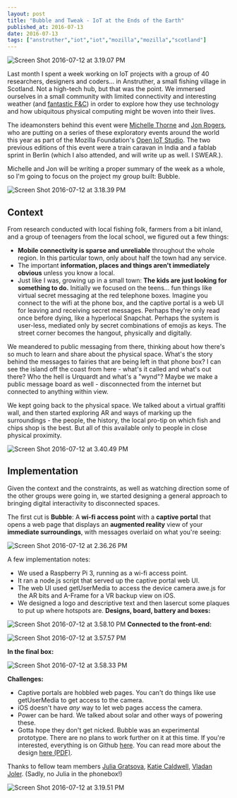 ```yaml
---
layout: post
title: "Bubble and Tweak - IoT at the Ends of the Earth"
published_at: 2016-07-13
date: 2016-07-13
tags: ["anstruther","iot","iot","mozilla","mozilla","scotland"]
---
```


![Screen Shot 2016-07-12 at 3.19.07 PM](screen-shot-2016-07-12-at-3-19-07-pm.png)

Last month I spent a week working on IoT projects with a group of 40 researchers, designers and coders... in Anstruther, a small fishing village in Scotland. Not a high-tech hub, but that was the point. We immersed ourselves in a small community with limited connectivity and interesting weather (and [fantastic F&C](https://www.tripadvisor.com/Restaurant_Review-g551743-d1898308-Reviews-The_Wee_Chippy-Anstruther_Fife_Scotland.html)) in order to explore how they use technology and how ubiquitous physical computing might be woven into their lives.

The ideamonsters behind this event were [Michelle Thorne](https://twitter.com/thornet) and [Jon Rogers](https://twitter.com/ileddigital), who are putting on a series of these exploratory events around the world this year as part of the Mozilla Foundation's [Open IoT Studio](https://wiki.mozilla.org/Open_IoT). The two previous editions of this event were a train caravan in India and a fablab sprint in Berlin (which I also attended, and will write up as well. I SWEAR.).

Michelle and Jon will be writing a proper summary of the week as a whole, so I'm going to focus on the project my group built: Bubble.

![Screen Shot 2016-07-12 at 3.18.39 PM](screen-shot-2016-07-12-at-3-18-39-pm.png)

## **Context**

From research conducted with local fishing folk, farmers from a bit inland, and a group of teenagers from the local school, we figured out a few things:

*   **Mobile connectivity is sparse and unreliable** throughout the whole region. In this particular town, only about half the town had any service.
*   The important **information, places and things aren't immediately obvious** unless you know a local.
*   Just like I was, growing up in a small town: **The kids are just looking for something to do.**
Initially we focused on the teens... fun things like virtual secret messaging at the red telephone boxes. Imagine you connect to the wifi at the phone box, and the captive portal is a web UI for leaving and receiving secret messages. Perhaps they're only read once before dying, like a hyperlocal Snapchat. Perhaps the system is user-less, mediated only by secret combinations of emojis as keys. The street corner becomes the hangout, physically and digitally.

We meandered to public messaging from there, thinking about how there's so much to learn and share about the physical space. What's the story behind the messages to fairies that are being left in that phone box? I can see the island off the coast from here - what's it called and what's out there? Who the hell is Urquardt and what's a "wynd"? Maybe we make a public message board as well - disconnected from the internet but connected to anything within view.

We kept going back to the physical space. We talked about a virtual graffiti wall, and then started exploring AR and ways of marking up the surroundings - the people, the history, the local pro-tip on which fish and chips shop is the best. But all of this available only to people in close physical proximity.

![Screen Shot 2016-07-12 at 3.40.49 PM](screen-shot-2016-07-12-at-3-40-49-pm.png)


## **Implementation**

Given the context and the constraints, as well as watching direction some of the other groups were going in, we started designing a general approach to bringing digital interactivity to disconnected spaces.

The first cut is **Bubble**: A **wi-fi access point** with a **captive portal** that opens a web page that displays an **augmented reality** view of your **immediate surroundings**, with messages overlaid on what you're seeing:

![Screen Shot 2016-07-12 at 2.36.26 PM](screen-shot-2016-07-12-at-2-36-26-pm.png)

A few implementation notes:

*   We used a Raspberry Pi 3, running as a wi-fi access point.
*   It ran a node.js script that served up the captive portal web UI.
*   The web UI used getUserMedia to access the device camera awe.js for the AR bits and A-Frame for a VR backup view on iOS.
*   We designed a logo and descriptive text and then lasercut some plaques to put up where hotspots are.
**Designs, board, battery and boxes:**

![Screen Shot 2016-07-12 at 3.58.10 PM](screen-shot-2016-07-12-at-3-58-10-pm.png)
**Connected to the front-end:**

![Screen Shot 2016-07-12 at 3.57.57 PM](screen-shot-2016-07-12-at-3-57-57-pm.png)

**In the final box:**

![Screen Shot 2016-07-12 at 3.58.33 PM](screen-shot-2016-07-12-at-3-58-33-pm.png)

**Challenges:**

*   Captive portals are hobbled web pages. You can't do things like use getUserMedia to get access to the camera.
*   iOS doesn't have *any* way to let web pages access the camera.
*   Power can be hard. We talked about solar and other ways of powering these.
*   Gotta hope they don't get nicked.
Bubble was an experimental prototype. There are no plans to work further on it at this time. If you're interested, everything is on Github [here](https://github.com/autonome/bubble). You can read more about the design [here (PDF)](https://www.dropbox.com/s/yj11w3g3scwu93q/Bubble_DesignSprint_Scotland.pdf?dl=0).

Thanks to fellow team members [Julia Gratsova](https://twitter.com/juliagratsova), [Katie Caldwell](https://twitter.com/kc_coffeekid), [Vladan Joler](https://twitter.com/thecreatureslab). (Sadly, no Julia in the phonebox!)

![Screen Shot 2016-07-12 at 3.19.51 PM](screen-shot-2016-07-12-at-3-19-51-pm.png)